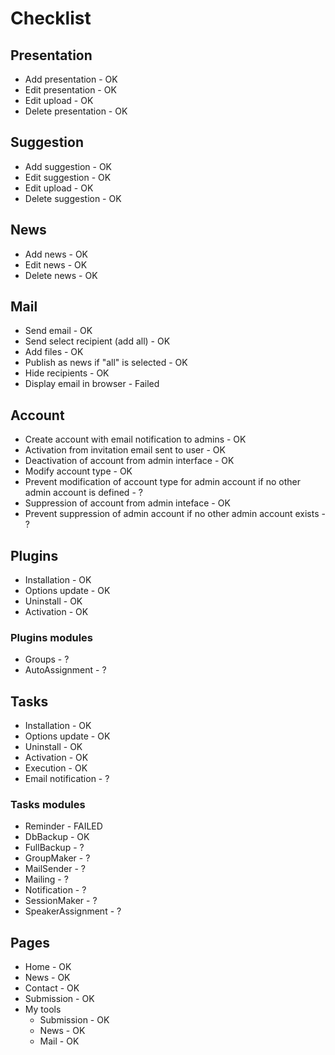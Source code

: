 # Checklist

## Presentation

* Add presentation - OK
* Edit presentation - OK
* Edit upload - OK
* Delete presentation - OK

## Suggestion

* Add suggestion - OK
* Edit suggestion - OK
* Edit upload - OK
* Delete suggestion - OK

## News

* Add news - OK
* Edit news - OK
* Delete news - OK

## Mail

* Send email - OK
* Send select recipient (add all) - OK
* Add files - OK
* Publish as news if "all" is selected - OK
* Hide recipients - OK
* Display email in browser - Failed

## Account

* Create account with email notification to admins - OK
* Activation from invitation email sent to user - OK
* Deactivation of account from admin interface - OK
* Modify account type - OK
* Prevent modification of account type for admin account if no other admin account is defined - ?
* Suppression of account from admin inteface - OK
* Prevent suppression of admin account if no other admin account exists - ?

## Plugins

* Installation - OK
* Options update - OK
* Uninstall - OK
* Activation - OK

### Plugins modules

* Groups - ?
* AutoAssignment - ?

## Tasks

* Installation - OK
* Options update - OK
* Uninstall - OK
* Activation - OK
* Execution - OK
* Email notification - ?

### Tasks modules

* Reminder - FAILED
* DbBackup - OK
* FullBackup - ?
* GroupMaker - ?
* MailSender - ?
* Mailing - ?
* Notification - ?
* SessionMaker - ?
* SpeakerAssignment - ?

## Pages

* Home - OK
* News - OK
* Contact - OK
* Submission - OK
* My tools
  * Submission - OK
  * News - OK
  * Mail - OK
